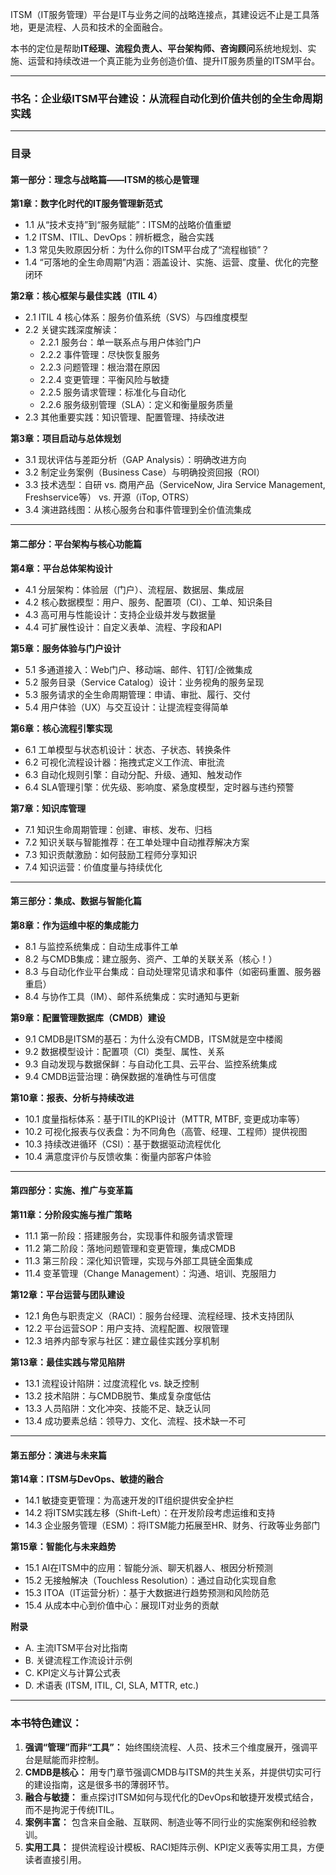 ITSM（IT服务管理）平台是IT与业务之间的战略连接点，其建设远不止是工具落地，更是流程、人员和技术的全面融合。

本书的定位是帮助**IT经理、流程负责人、平台架构师、咨询顾问**系统地规划、实施、运营和持续改进一个真正能为业务创造价值、提升IT服务质量的ITSM平台。

---

### **书名：企业级ITSM平台建设：从流程自动化到价值共创的全生命周期实践**

---

### **目录**

#### **第一部分：理念与战略篇——ITSM的核心是管理**

**第1章：数字化时代的IT服务管理新范式**
*   1.1 从“技术支持”到“服务赋能”：ITSM的战略价值重塑
*   1.2 ITSM、ITIL、DevOps：辨析概念，融合实践
*   1.3 常见失败原因分析：为什么你的ITSM平台成了“流程枷锁”？
*   1.4 “可落地的全生命周期”内涵：涵盖设计、实施、运营、度量、优化的完整闭环

**第2章：核心框架与最佳实践（ITIL 4）**
*   2.1 ITIL 4 核心体系：服务价值系统（SVS）与四维度模型
*   2.2 关键实践深度解读：
    *   2.2.1 服务台：单一联系点与用户体验门户
    *   2.2.2 事件管理：尽快恢复服务
    *   2.2.3 问题管理：根治潜在原因
    *   2.2.4 变更管理：平衡风险与敏捷
    *   2.2.5 服务请求管理：标准化与自动化
    *   2.2.6 服务级别管理（SLA）：定义和衡量服务质量
*   2.3 其他重要实践：知识管理、配置管理、持续改进

**第3章：项目启动与总体规划**
*   3.1 现状评估与差距分析（GAP Analysis）：明确改进方向
*   3.2 制定业务案例（Business Case）与明确投资回报（ROI）
*   3.3 技术选型：自研 vs. 商用产品（ServiceNow, Jira Service Management, Freshservice等） vs. 开源（iTop, OTRS）
*   3.4 演进路线图：从核心服务台和事件管理到全价值流集成

---

#### **第二部分：平台架构与核心功能篇**

**第4章：平台总体架构设计**
*   4.1 分层架构：体验层（门户）、流程层、数据层、集成层
*   4.2 核心数据模型：用户、服务、配置项（CI）、工单、知识条目
*   4.3 高可用与性能设计：支持企业级并发与数据量
*   4.4 可扩展性设计：自定义表单、流程、字段和API

**第5章：服务体验与门户设计**
*   5.1 多通道接入：Web门户、移动端、邮件、钉钉/企微集成
*   5.2 服务目录（Service Catalog）设计：业务视角的服务呈现
*   5.3 服务请求的全生命周期管理：申请、审批、履行、交付
*   5.4 用户体验（UX）与交互设计：让提流程变得简单

**第6章：核心流程引擎实现**
*   6.1 工单模型与状态机设计：状态、子状态、转换条件
*   6.2 可视化流程设计器：拖拽式定义工作流、审批流
*   6.3 自动化规则引擎：自动分配、升级、通知、触发动作
*   6.4 SLA管理引擎：优先级、影响度、紧急度模型，定时器与违约预警

**第7章：知识库管理**
*   7.1 知识生命周期管理：创建、审核、发布、归档
*   7.2 知识关联与智能推荐：在工单处理中自动推荐解决方案
*   7.3 知识贡献激励：如何鼓励工程师分享知识
*   7.4 知识运营：价值度量与持续优化

---

#### **第三部分：集成、数据与智能化篇**

**第8章：作为运维中枢的集成能力**
*   8.1 与监控系统集成：自动生成事件工单
*   8.2 与CMDB集成：建立服务、资产、工单的关联关系（核心！）
*   8.3 与自动化作业平台集成：自动处理常见请求和事件（如密码重置、服务器重启）
*   8.4 与协作工具（IM）、邮件系统集成：实时通知与更新

**第9章：配置管理数据库（CMDB）建设**
*   9.1 CMDB是ITSM的基石：为什么没有CMDB，ITSM就是空中楼阁
*   9.2 数据模型设计：配置项（CI）类型、属性、关系
*   9.3 自动发现与数据保鲜：与自动化工具、云平台、监控系统集成
*   9.4 CMDB运营治理：确保数据的准确性与可信度

**第10章：报表、分析与持续改进**
*   10.1 度量指标体系：基于ITIL的KPI设计（MTTR, MTBF, 变更成功率等）
*   10.2 可视化报表与仪表盘：为不同角色（高管、经理、工程师）提供视图
*   10.3 持续改进循环（CSI）：基于数据驱动流程优化
*   10.4 满意度评价与反馈收集：衡量内部客户体验

---

#### **第四部分：实施、推广与变革篇**

**第11章：分阶段实施与推广策略**
*   11.1 第一阶段：搭建服务台，实现事件和服务请求管理
*   11.2 第二阶段：落地问题管理和变更管理，集成CMDB
*   11.3 第三阶段：深化知识管理，实现与外部工具链全面集成
*   11.4 变革管理（Change Management）：沟通、培训、克服阻力

**第12章：平台运营与团队建设**
*   12.1 角色与职责定义（RACI）：服务台经理、流程经理、技术支持团队
*   12.2 平台运营SOP：用户支持、流程配置、权限管理
*   12.3 培养内部专家与社区：建立最佳实践分享机制

**第13章：最佳实践与常见陷阱**
*   13.1 流程设计陷阱：过度流程化 vs. 缺乏控制
*   13.2 技术陷阱：与CMDB脱节、集成复杂度低估
*   13.3 人员陷阱：文化冲突、技能不足、缺乏认同
*   13.4 成功要素总结：领导力、文化、流程、技术缺一不可

---

#### **第五部分：演进与未来篇**

**第14章：ITSM与DevOps、敏捷的融合**
*   14.1 敏捷变更管理：为高速开发的IT组织提供安全护栏
*   14.2 将ITSM实践左移（Shift-Left）：在开发阶段考虑运维和支持
*   14.3 企业服务管理（ESM）：将ITSM能力拓展至HR、财务、行政等业务部门

**第15章：智能化与未来趋势**
*   15.1 AI在ITSM中的应用：智能分派、聊天机器人、根因分析预测
*   15.2 无接触解决（Touchless Resolution）：通过自动化实现自愈
*   15.3 ITOA（IT运营分析）：基于大数据进行趋势预测和风险防范
*   15.4 从成本中心到价值中心：展现IT对业务的贡献

**附录**
*   A. 主流ITSM平台对比指南
*   B. 关键流程工作流设计示例
*   C. KPI定义与计算公式表
*   D. 术语表 (ITSM, ITIL, CI, SLA, MTTR, etc.)

---

### **本书特色建议：**

1.  **强调“管理”而非“工具”：** 始终围绕流程、人员、技术三个维度展开，强调平台是赋能而非控制。
2.  **CMDB是核心：** 用专门章节强调CMDB与ITSM的共生关系，并提供切实可行的建设指南，这是很多书的薄弱环节。
3.  **融合与敏捷：** 重点探讨ITSM如何与现代化的DevOps和敏捷开发模式结合，而不是拘泥于传统ITIL。
4.  **案例丰富：** 包含来自金融、互联网、制造业等不同行业的实施案例和经验教训。
5.  **实用工具：** 提供流程设计模板、RACI矩阵示例、KPI定义表等实用工具，方便读者直接引用。
